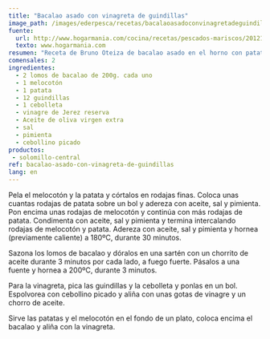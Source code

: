 ```yaml
---
title: "Bacalao asado con vinagreta de guindillas"
image_path: /images/ederpesca/recetas/bacalaoasadoconvinagretadeguindillasgrande.jpg
fuente:
  url: http://www.hogarmania.com/cocina/recetas/pescados-mariscos/201211/bacalao-asado-vinagreta-guindillas-17361.html
  texto: www.hogarmania.com
resumen: "Receta de Bruno Oteiza de bacalao asado en el horno con patatas y melocotón acompañado de vinagreta de guindillas."
comensales: 2
ingredientes:
  - 2 lomos de bacalao de 200g. cada uno
  - 1 melocotón
  - 1 patata
  - 12 guindillas
  - 1 cebolleta
  - vinagre de Jerez reserva
  - Aceite de oliva virgen extra
  - sal
  - pimienta
  - cebollino picado
productos:
 - solomillo-central
ref: bacalao-asado-con-vinagreta-de-guindillas
lang: en
---
```


Pela el melocotón y la patata y córtalos en rodajas finas. Coloca unas cuantas rodajas de patata sobre un bol y adereza con aceite, sal y pimienta. Pon encima unas rodajas de melocotón y continúa con más rodajas de patata. Condimenta con aceite, sal y pimienta y termina intercalando rodajas de melocotón y patata. Adereza con aceite, sal y pimienta y hornea (previamente caliente) a 180ºC, durante 30 minutos.

Sazona los lomos de bacalao y dóralos en una sartén con un chorrito de aceite durante 3 minutos por cada lado, a fuego fuerte. Pásalos a una fuente y hornea a 200ºC, durante 3 minutos.

Para la vinagreta, pica las guindillas y la cebolleta y ponlas en un bol. Espolvorea con cebollino picado y aliña con unas gotas de vinagre y un chorro de aceite.

Sirve las patatas y el melocotón en el fondo de un plato, coloca encima el bacalao y aliña con la vinagreta.
